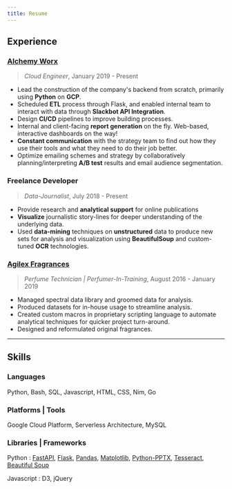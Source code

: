 ```yaml
---
title: Resume
---
```


## Experience

### [Alchemy Worx][alchemyworx]
> *Cloud Engineer*, January 2019 - Present

- Lead the construction of the company's backend from scratch, primarily using **Python** on **GCP**.
- Scheduled **ETL** process through Flask, and enabled internal team to interact with data through **Slackbot API Integration**.
- Design **CI/CD** pipelines to improve building processes.
- Internal and client-facing **report generation** on the fly. Web-based, interactive dashboards on the way!
- **Constant communication** with the strategy team to find out how they use their tools and what they need to do their job better.
- Optimize emailing schemes and strategy by collaboratively planning/interpreting **A/B test** results and email audience segmentation. 

### Freelance Developer
> *Data-Journalist*, July 2018 - Present

- Provide research and **analytical support** for online publications
- **Visualize** journalistic story-lines for deeper understanding of the underlying data.
- Used **data-mining** techniques on **unstructured** data to produce new sets for analysis and visualization using **BeautifulSoup** and custom-tuned **OCR** technologies.

### [Agilex Fragrances][agilex]
> *Perfume Technician | Perfumer-In-Training*, August 2016 - January 2019

- Managed spectral data library and groomed data for analysis.
- Produced datasets for in-house usage to streamline analysis.
- Created custom macros in proprietary scripting language to automate  analytical techniques for quicker project turn-around.
- Designed and reformulated original fragrances.

___

## Skills

### Languages
Python, Bash, SQL, Javascript, HTML, CSS, Nim, Go

### Platforms | Tools
Google Cloud Platform, Serverless Architecture, MySQL

### Libraries | Frameworks
Python
:   [FastAPI][fastapi], [Flask][flask], [Pandas][pandas], [Matplotlib][mpl], [Python-PPTX][python-pptx], [Tesseract][tesseract], [Beautiful Soup][bs4]

Javascript
:   D3, jQuery

[alchemyworx]: https://www.alchemyworx.com/
[agilex]: https://agilexfragrances.com
[fastapi]: https://fastapi.tiangolo.com/
[flask]: http://flask.palletsprojects.com/en/1.1.x/
[pandas]: https://pandas.pydata.org/pandas-docs/stable/
[mpl]: https://matplotlib.org/3.1.1/contents.html
[python-pptx]: https://python-pptx.readthedocs.io/en/latest/
[tesseract]: https://github.com/tesseract-ocr/tesseract/wiki/Documentation
[bs4]: https://www.crummy.com/software/BeautifulSoup/bs4/doc/
[d3]: https://github.com/d3/d3/wiki
[jquery]: https://api.jquery.com/